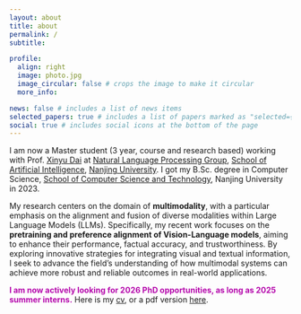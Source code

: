```yaml
---
layout: about
title: about
permalink: /
subtitle:

profile:
  align: right
  image: photo.jpg
  image_circular: false # crops the image to make it circular
  more_info:

news: false # includes a list of news items
selected_papers: true # includes a list of papers marked as "selected={true}"
social: true # includes social icons at the bottom of the page
---
```


I am now a Master student (3 year, course and research based) working with Prof. [Xinyu Dai](https://ai.nju.edu.cn/daixinyu/) at [Natural Language Processing Group](https://nlp.nju.edu.cn), [School of Artificial Intelligence](https://ai.nju.edu.cn), [Nanjing University](https://en.wikipedia.org/wiki/Nanjing_University). I got my B.Sc. degree in Computer Science, [School of Computer Science and Technology](https://cs.nju.edu.cn), Nanjing University in 2023.

My research centers on the domain of **multimodality**, with a particular emphasis on the alignment and fusion of diverse modalities within Large Language Models (LLMs). Specifically, my recent work focuses on the **pretraining and preference alignment of Vision-Language models**, aiming to enhance their performance, factual accuracy, and trustworthiness. By exploring innovative strategies for integrating visual and textual information, I seek to advance the field’s understanding of how multimodal systems can achieve more robust and reliable outcomes in real-world applications.

<span style="color: #b509ac;"><b>I am now actively looking for 2026 PhD opportunities, as long as 2025 summer interns.</b></span> Here is my [cv](/profile/cv), or a pdf version [here](/profile/assets/pdf/CV.pdf).
